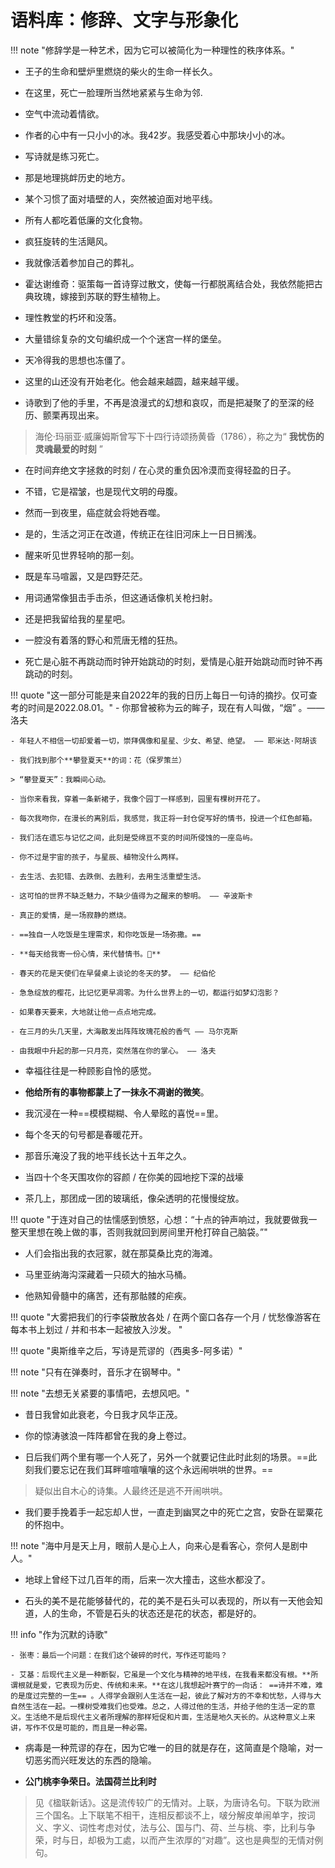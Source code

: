 # 语料库：修辞、文字与形象化

!!! note "修辞学是一种艺术，因为它可以被简化为一种理性的秩序体系。"

- 王子的生命和壁炉里燃烧的柴火的生命一样长久。

- 在这里，死亡一脸理所当然地紧紧与生命为邻.

- 空气中流动着情欲。

- 作者的心中有一只小小的冰。我42岁。我感受着心中那块小小的冰。

- 写诗就是练习死亡。

- 那是地理挑衅历史的地方。

- 某个习惯了面对墙壁的人，突然被迫面对地平线。

- 所有人都吃着低廉的文化食物。

- 疯狂旋转的生活飓风。

- 我就像活着参加自己的葬礼。

- 霍达谢维奇：驱策每一首诗穿过散文，使每一行都脱离结合处，我依然能把古典玫瑰，嫁接到苏联的野生植物上。

- 理性教堂的朽坏和没落。

- 大量错综复杂的文句编织成一个个迷宫一样的堡垒。

- 天冷得我的思想也冻僵了。

- 这里的山还没有开始老化。他会越来越圆，越来越平缓。

- 诗歌到了他的手里，不再是浪漫式的幻想和哀叹，而是把凝聚了的至深的经历、颤栗再现出来。

> 海伦·玛丽亚·威廉姆斯曾写下十四行诗颂扬黄昏（1786），称之为“ **我忧伤的灵魂最爱的时刻** ”

- 在时间弃绝文字拯救的时刻 / 在心灵的重负因冷漠而变得轻盈的日子。

- 不错，它是褶皱，也是现代文明的母腹。

- 然而一到夜里，癌症就会将她吞噬。

- 是的，生活之河正在改道，传统正在往旧河床上一日日搁浅。

- 醒来听见世界轻响的那一刻。

- 既是车马喧嚣，又是四野茫茫。

- 用词通常像狙击手击杀，但这通话像机关枪扫射。

- 还是把我留给我的星星吧。

- 一腔没有着落的野心和荒唐无稽的狂热。

- 死亡是心脏不再跳动而时钟开始跳动的时刻，爱情是心脏开始跳动而时钟不再跳动的时刻。


!!! quote "这一部分可能是来自2022年的我的日历上每日一句诗的摘抄。仅可查考的时间是2022.08.01。"
    - 你那曾被称为云的眸子，现在有人叫做，“烟” 。—— 洛夫

    - 年轻人不相信一切却爱着一切，崇拜偶像和星星、少女、希望、绝望。 —— 耶米达·阿胡该

    - 我们找到那个**攀登夏天**的词：花（保罗策兰）
    
    > “攀登夏天”：我瞬间心动。
    
    - 当你来看我，穿着一条新裙子，我像个园丁一样感到，园里有棵树开花了。
    
    - 每次我吻你，在漫长的离别后，我感觉，我正将一封仓促写好的情书，投进一个红色邮箱。
    
    - 我们活在遗忘与记忆之间，此刻是受绵亘不变的时间所侵蚀的一座岛屿。

    - 你不过是宇宙的孩子，与星辰、植物没什么两样。
    
    - 去生活、去犯错、去跌倒、去胜利，去用生活重塑生活。
    
    - 这可怕的世界不缺乏魅力，不缺少值得为之醒来的黎明。 —— 辛波斯卡
    
    - 真正的爱情，是一场寂静的燃烧。
    
    - ==独自一人吃饭是生理需求，和你吃饭是一场弥撒。==
    
    - **每天给我寄一份心情，来代替情书。💌**
    
    - 春天的花是天使们在早餐桌上谈论的冬天的梦。 —— 纪伯伦
    
    - 急急绽放的樱花，比记忆更早凋零。为什么世界上的一切，都运行如梦幻泡影？
    
    - 如果春天要来，大地就让他一点点地完成。
    
    - 在三月的头几天里，大海散发出阵阵玫瑰花般的香气 —— 马尔克斯
    
    - 由我眼中升起的那一只月亮，突然落在你的掌心。 —— 洛夫


- 幸福往往是一种顾影自怜的感觉。

- **他给所有的事物都蒙上了一抹永不凋谢的微笑**。

- 我沉浸在一种==模模糊糊、令人晕眩的喜悦==里。

- 每个冬天的句号都是春暖花开。

- 那音乐淹没了我的地平线长达十五年之久。

- 当四十个冬天围攻你的容颜 / 在你美的园地挖下深的战壕 

- 茶几上，那团成一团的玻璃纸，像朵透明的花慢慢绽放。

!!! quote "于连对自己的怯懦感到愤怒，心想：“十点的钟声响过，我就要做我一整天里想在晚上做的事，否则我就回到房间里开枪打碎自己脑袋。”"

- 人们会指出我的衣冠冢，就在那莫桑比克的海滩。

- 马里亚纳海沟深藏着一只硕大的抽水马桶。

- 他熟知骨髓中的痛苦，还有那骷髅的疟疾。

!!! quote "大雾把我们的行李袋散放各处 / 在两个窗口各存一个月 / 忧愁像游客在每本书上划过 / 并和书本一起被放入沙发。 "

!!! quote "奥斯维辛之后，写诗是荒谬的（西奥多-阿多诺）"

!!! note "只有在弹奏时，音乐才在钢琴中。"

!!! note "去想无关紧要的事情吧，去想风吧。"

- 昔日我曾如此衰老，今日我才风华正茂。

- 你的惊涛骇浪一阵阵都曾在我的身上卷过。

- 日后我们两个里有哪一个人死了，另外一个就要记住此时此刻的场景。==此刻我们要忘记在我们耳畔喧喧嚷嚷的这个永远闹哄哄的世界。==

> 疑似出自木心的诗集。人最终还是逃不开闹哄哄。

- 我们要手挽着手一起忘却人世，一直走到幽冥之中的死亡之宫，安卧在罂粟花的怀抱中。

!!! note  "海中月是天上月，眼前人是心上人，向来心是看客心，奈何人是剧中人。"

- 地球上曾经下过几百年的雨，后来一次大撞击，这些水都没了。

- 石头的美不是花能够替代的，花的美不是石头可以表现的，所以有一天他会知道，人的生命，不管是石头的状态还是花的状态，都是好的。


!!! info "作为沉默的诗歌"

    - 张枣：最后一个问题：在我们这个破碎的时代，写作还可能吗？
    
    - 艾基：后现代主义是一种断裂，它虽是一个文化与精神的地平线，在我看来都没有根。**所谓根就是爱，它表现为历史、传统和未来。**在这儿我想起叶赛宁的一向话： ==诗并不难，难的是度过完整的一生== 。人得学会跟别人生活在一起，彼此了解对方的不幸和忧愁，人得与大自然生活在一起。一棵树受难我们也受难。总之，人得过他的生活，并给子他的生活一定的意义。生活绝不是后现代主义者所理解的那样短促和片面，生活是地久天长的。从这种意义上来讲，写作不仅是可能的，而且是一种必需。

- 病毒是一种荒谬的存在，因为它唯一的目的就是存在，这简直是个隐喻，对一切恶劣而兴旺发达的东西的隐喻。


- **公门桃李争荣日。法国荷兰比利时**

> 见《楹联新话》。这是流传较广的无情对。上联，为唐诗名句。下联为欧洲三个国名。上下联笔不相干，连相反都谈不上，啵分解皮单闹单字，按词义、字义、词性考虑对仗，法与公、国与门、荷、兰与桃、李，比利与争荣，时与日，却极为工處，以而产生浓厚的“对趣”。这也是典型的无情对例句。